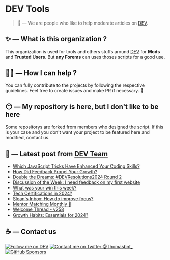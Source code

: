 # DEV Tools

> 🔧 — We are people who like to help moderate articles on [DEV](https://dev.to).

## ✨ — What is this organization ?

This organization is used for tools and others stuffs around [DEV](https://dev.to) for **Mods** and **Trusted Users**. But __any Forems__ can uses thoses scripts for a good use.


## 💪🏼 — How I can help ?

You can fully contribute to the projects by following the respective guidelines. Feel free to create issues and make PR if necessary. 🎉

## 😶 — My repository is here, but I don't like to be here

Some repositorys are forked from members who designed the script. If this is your case and you don't want your project to be featured here and modified, contact us.

## 📝 — Latest post from [DEV Team](https://dev.to/devteam)

<!-- BLOG-POST-LIST:START -->
- [Which JavaScript Tricks Have Enhanced Your Coding Skills?](https://dev.to/devteam/which-javascript-tricks-have-enhanced-your-coding-skills-5g54)
- [How Did Feedback Propel Your Growth?](https://dev.to/devteam/how-did-feedback-propel-your-growth-4e5l)
- [Double the Dreams: #DEVResolutions2024 Round 2](https://dev.to/devteam/double-the-dreams-devresolutions2024-round-2-2dnk)
- [Discussion of the Week: I need feedback on my first website](https://dev.to/devteam/discussion-of-the-week-i-need-feedback-on-my-first-website-26jh)
- [What was your win this week?](https://dev.to/devteam/what-was-your-win-this-week-4fp1)
- [Tech Certifications in 2024?](https://dev.to/devteam/tech-certifications-in-2024-3bf0)
- [Sloan&#39;s Inbox: How do improve focus?](https://dev.to/devteam/sloans-inbox-how-do-improve-focus-4i51)
- [Mentor Matching Monthly 🤝](https://dev.to/devteam/mentor-matching-monthly-3iae)
- [Welcome Thread - v258](https://dev.to/devteam/welcome-thread-v256-d15)
- [Growth Habits: Essentials for 2024?](https://dev.to/devteam/growth-habits-essentials-for-2024-49pk)
<!-- BLOG-POST-LIST:END -->


## ☕ — Contact us

[![Follow me on DEV](https://img.shields.io/badge/dev.to-%2308090A.svg?&style=for-the-badge&logo=dev.to&logoColor=white&alt=devto)](https://dev.to/thomasbnt)
[![Contact me on Twitter @Thomasbnt_](https://img.shields.io/badge/Contact%20me%20on%20Twitter-%231DA1F2.svg?&style=for-the-badge&logo=twitter&logoColor=white&alt=twitter)](https://twitter.com/messages/1142357270-1142357270?text=Hello,%20I%20contact%20you%20from%20devtotools%20&recipient_id=1142357270) [![GitHub Sponsors](https://img.shields.io/badge/Sponsor%20me-%23EA54AE.svg?&style=for-the-badge&logo=github-sponsors&logoColor=white)](https://github.com/sponsors/thomasbnt)


